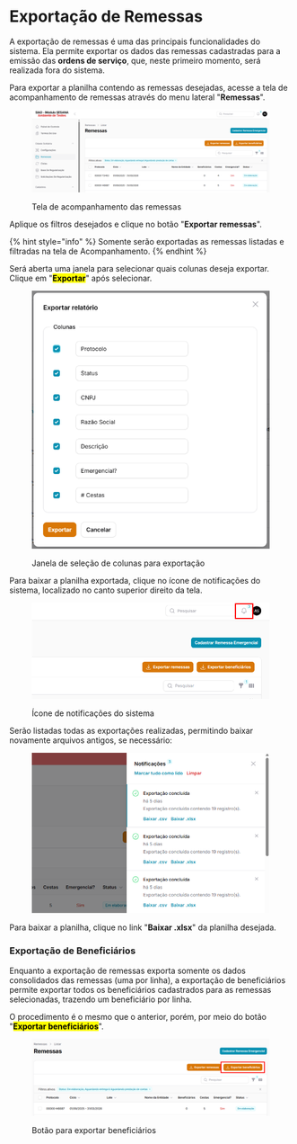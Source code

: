 # Exportação de Remessas

A exportação de remessas é uma das principais funcionalidades do sistema. Ela permite exportar os dados das remessas cadastradas para a emissão das **ordens de serviço**, que, neste primeiro momento, será realizada fora do sistema.

Para exportar a planilha contendo as remessas desejadas, acesse a tela de acompanhamento de remessas através do menu lateral "**Remessas**".

<figure><img src="../../.gitbook/assets/image (1) (1).png" alt=""><figcaption><p>Tela de acompanhamento das remessas</p></figcaption></figure>

Aplique os filtros desejados e clique no botão "**Exportar remessas**".

{% hint style="info" %}
Somente serão exportadas as remessas listadas e filtradas na tela de Acompanhamento.
{% endhint %}

Será aberta uma janela para selecionar quais colunas deseja exportar. Clique em "<mark style="background-color:$warning;">**Exportar**</mark>" após selecionar.

<figure><img src="../../.gitbook/assets/image (10).png" alt=""><figcaption><p>Janela de seleção de colunas para exportação</p></figcaption></figure>

Para baixar a planilha exportada, clique no ícone de notificações do sistema, localizado no canto superior direito da tela.

<figure><img src="../../.gitbook/assets/image (11).png" alt=""><figcaption><p>Ícone de notificações do sistema</p></figcaption></figure>

Serão listadas todas as exportações realizadas, permitindo baixar novamente arquivos antigos, se necessário:

<figure><img src="../../.gitbook/assets/image (12).png" alt=""><figcaption></figcaption></figure>

Para baixar a planilha, clique no link "**Baixar .xlsx**" da planilha desejada.

### Exportação de Beneficiários

Enquanto a exportação de remessas exporta somente os dados consolidados das remessas (uma por linha), a exportação de beneficiários permite exportar todos os beneficiários cadastrados para as remessas selecionadas, trazendo um beneficiário por linha.

O procedimento é o mesmo que o anterior, porém, por meio do botão "<mark style="background-color:$warning;">**Exportar beneficiários**</mark>".

<figure><img src="../../.gitbook/assets/image (13).png" alt=""><figcaption><p>Botão para exportar beneficiários</p></figcaption></figure>
